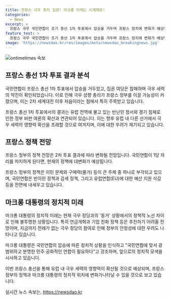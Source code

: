 ```yaml
---
title: 프랑스 극우 총리 집권! 마크롱 미래는 시계제로!
categories:
  - News
excerpt: >
  프랑스 극우 국민연합이 조기 총선 1차 투표에서 압승을 거두며 프랑스 정치에 변화가 예상됨. 정책적인 차이와 현 정부의 과제 추진이 어려워 질 것으로 전망. 국민연합은 이민, 물가 등 주제로 반민 정서, 경기 침체에 대한 민심을 모으며 선거 승리. 이는 유럽 전역에서 극우 세력의 영향력 확산을 불러일으킬 것으로 보임. 마크롱 대통령은 2차 투표에서 국민연합에 맞서는 민주·공화적인 연합이 필요하다고 강조함.
feature_text: >
  프랑스 극우 국민연합이 조기 총선 1차 투표에서 압승을 거두며 프랑스 정치에 변화가 예상됨. 정책적인 차이와 현 정부의 과제 추진이 어려워 질 것으로 전망. 국민연합은 이민, 물가 등 주제로 반민 정서, 경기 침체에 대한 민심을 모으며 선거 승리. 이는 유럽 전역에서 극우 세력의 영향력 확산을 불러일으킬 것으로 보임. 마크롱 대통령은 2차 투표에서 국민연합에 맞서는 민주·공화적인 연합이 필요하다고 강조함.
image: 'https://newsdao.kr/res/images/meta/newsdao_breakingnews.jpg'
---
```


<p><img src="https://newsdao.kr/res/images/meta/newsdao_breakingnews.jpg" alt="ontimetimes 속보" /></p>

<h2 data-ke-size="size26">프랑스 총선 1차 투표 결과 분석</h2>

<p>국민연합이 프랑스 총선 1차 투표에서 압승을 거두었고, 집권 여당은 참패하며 극우 세력의 약진이 확인되었습니다. 이로 인해 극우 성향 총리가 프랑스 정부를 이끌 가능성이 커졌으며, 이는 2차 세계대전 이후 처음이라는 점에서 특히 주목받고 있습니다.</p>

<p data-ke-size="size16">프랑스 총선 1차 투표에서의 결과는 유럽 전역에 불고 있는 반난민 정서와 경기 침체로 인한 정부 비판 여론의 확산과 연관되어 있습니다. 이는 향후 유럽 내 다른 선거에서 극우 세력의 영향력 확산을 초래할 것으로 여겨지며, 이에 대한 우려가 제기되고 있습니다.</p>

<h2 data-ke-size="size26">프랑스 정책 전망</h2>

<p>프랑스 정부의 정책 전망은 2차 투표 결과에 따라 변화될 전망입니다. 국민연합이 1당 자리를 차지하게 된다면, 현재의 정책에 대변화가 예상됩니다.</p>

<p data-ke-size="size16">프랑스 정부의 정책은 이민 문제와 구매력(물가) 등이 큰 주제 중 하나로 부각되고 있으며, 국민연합은 반이민 정책과 감세 정책, 그리고 유럽연합(EU)에 대한 예산 지원 삭감 등을 전면에 내세우고 있습니다.</p>

<h2 data-ke-size="size26">마크롱 대통령의 정치적 미래</h2>

<p>마크롱 대통령의 정치적 미래는 현재 극우 정당과의 '동거' 상황에서의 정책적 노선 차이로 인해 불투명한 상황입니다. 특히 연금개혁과 기업 친화 정책 등은 추진하기 어려울 전망이며, 지금까지 전례가 없는 극우 정당의 참여로 인해 정부의 안정성에 대한 우려도 나타나고 있습니다.</p>

<p data-ke-size="size16">마크롱 대통령은 국민연합의 압승에 따른 정치적 상황을 인식하고 "국민연합에 맞서 광범위하고 분명한 민주·공화적인 연합이 필요하다"고 강조하며, 앞으로의 정치적 모색을 시사하고 있습니다.</p>

<p>이번 프랑스 총선을 통해 유럽 내 극우 세력의 영향력이 확산될 것으로 예상되며, 프랑스 정부의 정책과 마크롱 대통령의 정치적 위치에 변화가나타날 수 있을 것으로 보고 있습니다. <p data-ke-size="size16"></p></p>
실시간 뉴스 속보는, <a href="https://newsdao.kr" rel="dofollow">https://newsdao.kr</a>


